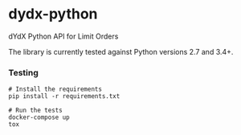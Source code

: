 # dydx-python
dYdX Python API for Limit Orders

The library is currently tested against Python versions 2.7 and 3.4+.

### Testing
```
# Install the requirements
pip install -r requirements.txt

# Run the tests
docker-compose up
tox
```
